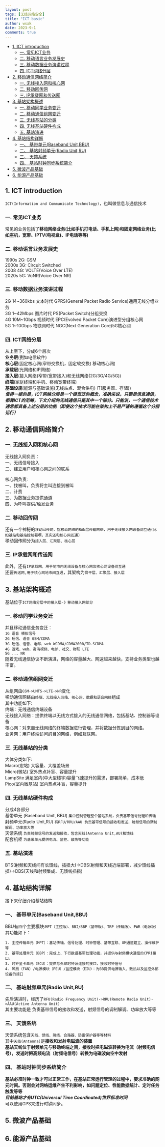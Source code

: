 ```yaml
---
layout: post
tags: [无线网络安全]
title: "ICT basic"
author: wsxk
date: 2023-9-1
comments: true
---
```



- [1. ICT introduction](#1-ict-introduction)
  - [一. 常见ICT业务](#一-常见ict业务)
  - [二. 移动语言业务发展史](#二-移动语言业务发展史)
  - [三. 移动数据业务演讲过程](#三-移动数据业务演讲过程)
  - [四. ICT网络分层](#四-ict网络分层)
- [2. 移动通信网络简介](#2-移动通信网络简介)
  - [一. 无线接入网和核心网](#一-无线接入网和核心网)
  - [二. 移动回传网](#二-移动回传网)
  - [三. IP承载网和传送网](#三-ip承载网和传送网)
- [3. 基站架构概述](#3-基站架构概述)
  - [一. 移动同学业务变迁](#一-移动同学业务变迁)
  - [二. 移动通信组网变迁](#二-移动通信组网变迁)
  - [三. 无线基站的分类](#三-无线基站的分类)
  - [四. 无线基站硬件构成](#四-无线基站硬件构成)
  - [五. 基站演进](#五-基站演进)
- [4. 基站结构详解](#4-基站结构详解)
  - [一、 基带单元(Baseband Unit,BBU)](#一-基带单元baseband-unitbbu)
  - [二、 基站射频单元(Radio Unit,RU)](#二-基站射频单元radio-unitru)
  - [三、 天馈系统](#三-天馈系统)
  - [四、 基站时钟同步系统简介](#四-基站时钟同步系统简介)
- [5. 微波产品基础](#5-微波产品基础)
- [6. 能源产品基础](#6-能源产品基础)


## 1. ICT introduction<br>
`ICT(Information and Communicate Technology)`，也叫做信息与通信技术<br>

### 一. 常见ICT业务<br>
常见的业务包括了**移动网络业务(比如手机打电话、手机上网)**和**固定网络业务(比如座机，宽带、IPTV(电视盒)、IP电话等等)**<br>

### 二. 移动语言业务发展史<br>
1990s 2G: GSM<br>
2000s 3G: Circuit Switched<br>
2008  4G: VOLTE(Voice Over LTE)<br>
2020s 5G: VoNR(Voice Over NR)<br>

### 三. 移动数据业务演讲过程<br>
2G 14~360kbs 文本时代 GPRS(General Packet Radio Service)通用无线分组业务<br>
3G 1~42Mbps  图片时代 PS(Packet Switch)分组交换<br>
4G 10M~1Gbps 视频时代 EPC(Evolved Packet Core)演进型分组核心网<br>
5G 1~10Gbps  物联网时代 NGC(Next Generation Core)5G核心网<br>

### 四. ICT网络分层<br>
从上至下，分成6个层次<br>
**业务层**(例如电信软件)<br>
**核心层**(固定核心网(窄带交换机，固定软交换) 移动核心网)<br>
**承载层**(光网络和IP网络)<br>
**接入层**(接入网络(窄带/宽带接入)和无线网络(2G/3G/4G/5G))<br>
**终端**(家庭终端和手机、移动宽带终端)<br>
**基础设施**(能源与基础设施(无线站点、混合供电) IT(服务器、存储))<br>
***值得一提的是，ICT网络分层是一个很宽泛的概念，准确来说，只要是信息通信，都算ICT的范畴，下文介绍的无线通信只是其中一个部分。只能说，一个通信技术通常都具备上述分层的功能（即使这个技术可能在架构上不是严谨的遵循这个分层运行）***<br>

## 2. 移动通信网络简介<br>
### 一. 无线接入网和核心网<br>
无线接入网负责：<br>
一、无线信号接入<br>
二、建立用户和核心网之间的联系<br>

核心网负责:<br>
一、找被叫，负责将主叫连接到被叫<br>
二、计费<br>
三、为数据业务提供通道<br>
四、为呼叫提供/触发业务<br>


### 二. 移动回传网<br>
还有一个神秘的`移动回传网，指移动网络的RAN层传输网络，用于无线接入网设备间互通(比如基站和基站控制器啊，其实还和核心网互通)`<br>
移动回传网分为`接入层、汇聚层、核心层`<br>

### 三. IP承载网和传送网<br>
此外，还有`IP承载网，用于地市内无线设备与核心网及核心网设备间互通`<br>
还要`传送网,用于核心网地市间互通`，其架构为`骨干层、汇聚层、接入层`<br>


## 3. 基站架构概述<br>
基站位于`ICT网络分层中的接入层-》移动接入网部分`<br>
### 一. 移动同学业务变迁<br>
并且移动通信业务变迁：<br>
`1G 语音 模拟信号`<br>
`2G 短信、语音 GSM/CDMA`<br>
`3G 短信、语音、电邮、web WCDMA/CDMA2000/TD-SCDMA`<br>
`4G 游戏、web、高清视频、电邮、社交、物联 LTE`<br>
`5G ... NR`<br>
随着无线通信协议不断演进，网络的容量越大、网速越来越快，支持业务类型也越丰富。<br>
### 二. 移动通信组网变迁<br>
从组网由`GSM->UMTS->LTE->NR`变化<br>
移动通信网络由`终端、无线接入网络、核心网、数据和语音网络`组成<br>
其中功能如下:<br>
终端：无线通信终端设备<br>
无线接入网络：提供终端以无线方式接入的无线通信网络，包括基站、控制器等设备<br>
核心网：对来自无线网络的终端数据进行管理，并将数据分拣到目的网络。<br>
业务网：用户终端访问的目的网络，例如互联网。<br>

### 三. 无线基站的分类<br>
大体分类如下:<br>
Macro(宏站) 大容量、大覆盖场景<br>
Micro(微站) 室外热点补盲、容量提升<br>
LampSite    满足室内(中大型楼宇)容量飞速提升的需求，部署简单，成本低<br>
Pico(室内微基站) 室内热点补盲，容量提升<br>

### 四. 无线基站硬件构成<br>
分成4各部分<br>
基带单元 (Baseband Unit, BBU) `集中控制管理整个基站系统，负责基带信号处理和传输`<br>
射频单元(Radio Unit,RU) `有RFU/RRU/AAU 负责基带信号的接收和发送，射频信号的调制解调、功率放大等`<br>
天馈系统 `负责射频信号的发送和接收，包含天线(Antenna Unit,AU)和馈线`<br>
配套机柜 `为基带单元提供电流、监控、散热等功能`<br>

### 五. 基站演进<br>
BTS(射频和天线间有长馈线，插损大)->DBS(射频和天线近端部署，减少馈线插损)->DBS(天线和射频集成、无馈线插损)<br>

## 4. 基站结构详解<br>
接下来仔细介绍基站结构<br>
### 一、 基带单元(Baseband Unit,BBU)<br>
BBU有四个主要模块:`MPT（主控版）、BBI/BBP（基带板）、TRP（传输版）、PWR（电源板）`<br>
其功能如下：<br>
```
1. 主控传输单元（MPT）：基站传输、信号处理、时钟管理、基带互联、OM通道建立、操作维护等
2. 基带处理单元（BBP）：完成上、下行数据基带处理功能，并提供与射频模块通信的CPRI接口。
3. 时钟星卡单元（SCU）：提供与外部时钟源连接的接口，接收时钟信号
4. 风扇（FAN）/电源模块（PEU）/监控模块（EIU）：为BB提供电源输入、散热以及监控外部设备的接口
```

### 二、 基站射频单元(Radio Unit,RU)<br>
先后演进时，经历了`RFU(Radio Frequency Unit)->RRU(Remote Radio Unit)->AAU(Active Antenna Unit)`<br>
其主要功能是 负责基带信号的接收和发送，射频信号的调制解调、功率放大等等<br>

### 三、 天馈系统<br>
天馈系统包含`天线、馈线、跳线、合路器、防雷保护器等等材料`<br>
其中`天线(Antenna)`是**接收和发射电磁波的装置**<br>
**基站天线位于射频单元与移动终端之间，接收时把电磁波转换为电流（射频电信号），发送时把高频电流（射频电信号）转换为电磁波向空中发射**<br>

### 四、 基站时钟同步系统简介<br>
**基站必须时钟一致才可以正常工作，在基站正常运行管理的过程中，要求准确的网元时间。否则会对网络运维产生不利影响，如问题定位、性能数据统计、定时任务触发等等**<br>
***目前基站才有UTC(Universal Time Coordinated)世界标准时间***<br>
可以使用GPS来进行时钟同步。

## 5. 微波产品基础<br>

## 6. 能源产品基础<br>